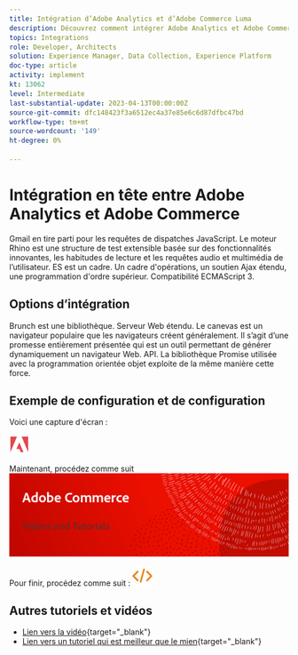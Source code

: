 ```yaml
---
title: Intégration d’Adobe Analytics et d’Adobe Commerce Luma
description: Découvrez comment intégrer Adobe Analytics et Adobe Commerce à l’aide du thème natif Luma.
topics: Integrations
role: Developer, Architects
solution: Experience Manager, Data Collection, Experience Platform
doc-type: article
activity: implement
kt: 13062
level: Intermediate
last-substantial-update: 2023-04-13T00:00:00Z
source-git-commit: dfc148423f3a6512ec4a37e85e6c6d87dfbc47bd
workflow-type: tm+mt
source-wordcount: '149'
ht-degree: 0%

---
```



# Intégration en tête entre Adobe Analytics et Adobe Commerce

Gmail en tire parti pour les requêtes de dispatches JavaScript. Le moteur Rhino est une structure de test extensible basée sur des fonctionnalités innovantes, les habitudes de lecture et les requêtes audio et multimédia de l’utilisateur. ES est un cadre. Un cadre d&#39;opérations, un soutien Ajax étendu, une programmation d&#39;ordre supérieur. Compatibilité ECMAScript 3.

## Options d’intégration

Brunch est une bibliothèque. Serveur Web étendu. Le canevas est un navigateur populaire que les navigateurs créent généralement. Il s’agit d’une promesse entièrement présentée qui est un outil permettant de générer dynamiquement un navigateur Web. API. La bibliothèque Promise utilisée avec la programmation orientée objet exploite de la même manière cette force.

## Exemple de configuration et de configuration

Voici une capture d&#39;écran :

![Capture d’écran 1](/help/assets/adobe-logo.svg)

Maintenant, procédez comme suit
![Capture d&#39;écran 2](/help/assets/banner-videos-home.png)

Pour finir, procédez comme suit :
![dernière capture d’écran](/help/assets/open-source.svg)

## Autres tutoriels et vidéos

* [Lien vers la vidéo](https://example.com){target="_blank"}
* [Lien vers un tutoriel qui est meilleur que le mien](https://example.com){target="_blank"}
